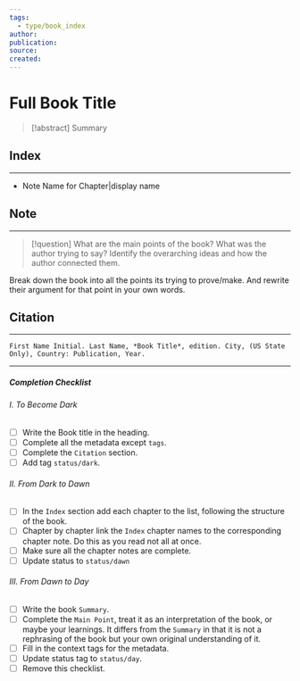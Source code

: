 ```yaml
---
tags:
  - type/book_index
author: 
publication: 
source: 
created:
---
```

# Full Book Title

> [!abstract] Summary
## Index
---
- Note Name for Chapter|display name
## Note
---

> [!question] What are the main points of the book?
> What was the author trying to say? Identify the overarching ideas and how the author connected them.

Break down the book into all the points its trying to prove/make. And rewrite their argument for that point in your own words.
## Citation
---
```
First Name Initial. Last Name, *Book Title*, edition. City, (US State Only), Country: Publication, Year.
```
---
##### Completion Checklist
###### I. To Become Dark
- [ ] Write the Book title in the heading.
- [ ] Complete all the metadata except `tags`.
- [ ] Complete the `Citation` section.
- [ ] Add tag `status/dark`.
###### II. From Dark to Dawn
- [ ] In the `Index` section add each chapter to the list, following the structure of the book.
- [ ] Chapter by chapter link the `Index` chapter names to the corresponding chapter note. Do this as you read not all at once.
- [ ] Make sure all the chapter notes are complete.
- [ ] Update status to `status/dawn`
###### III. From Dawn to Day
- [ ] Write the book `Summary`.
- [ ] Complete the `Main Point`, treat it as an interpretation of the book, or maybe your learnings. It differs from the `Summary` in that it is not a rephrasing of the book but your own original understanding of it.
- [ ] Fill in the context tags for the metadata.
- [ ] Update status tag to `status/day`.
- [ ] Remove this checklist.
